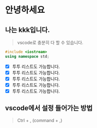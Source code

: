 # 안녕하세요 
## 나는 kkk입니다.

>vscode로 충분히 다 할 수 있습니다.

```cpp
#include <iostream>
using namespace std;
```

- [x] 투투 리스트도 가능합니다.
- [x] 투투 리스트도 가능합니다.
- [x] 투투 리스트도 가능합니다.
- [x] 투투 리스트도 가능합니다.
- [x] 투투 리스트도 가능합니다.

## vscode에서 설정 들어가는 방법
> Ctrl + , (command + ,)
